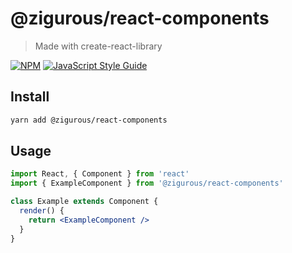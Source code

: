 # @zigurous/react-components

> Made with create-react-library

[![NPM](https://img.shields.io/npm/v/@zigurous/react-components.svg)](https://www.npmjs.com/package/@zigurous/react-components) [![JavaScript Style Guide](https://img.shields.io/badge/code_style-standard-brightgreen.svg)](https://standardjs.com)

## Install

```bash
yarn add @zigurous/react-components
```

## Usage

```jsx
import React, { Component } from 'react'
import { ExampleComponent } from '@zigurous/react-components'

class Example extends Component {
  render() {
    return <ExampleComponent />
  }
}
```

